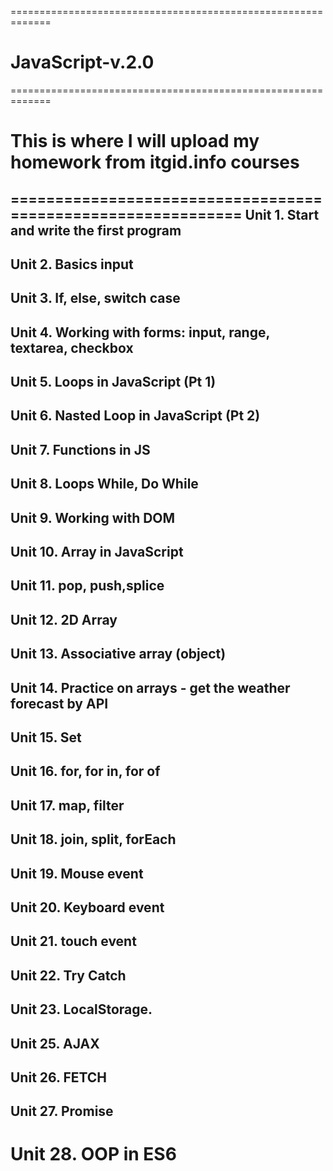 =============================================================
# JavaScript-v.2.0
=============================================================
# This is where I will upload my homework from itgid.info courses
=============================================================
Unit 1. Start and write the first program
---------------------------------
Unit 2. Basics input
---------------------------------
Unit 3. If, else, switch case
---------------------------------
Unit 4. Working with forms: input, range, textarea, checkbox
---------------------------------
Unit 5. Loops in JavaScript (Pt 1)
---------------------------------
Unit 6. Nasted Loop in JavaScript (Pt 2)
---------------------------------
Unit 7. Functions in JS
---------------------------------
Unit 8. Loops While, Do While
---------------------------------
Unit 9. Working with DOM
---------------------------------
Unit 10. Array in JavaScript
---------------------------------
Unit 11. pop, push,splice
---------------------------------
Unit 12. 2D Array
---------------------------------
Unit 13. Associative array (object)
---------------------------------
Unit 14. Practice on arrays - get the weather forecast by API
---------------------------------
Unit 15. Set
---------------------------------
Unit 16. for, for in, for of
---------------------------------
Unit 17. map, filter
---------------------------------
Unit 18. join, split, forEach
---------------------------------
Unit 19. Mouse event
---------------------------------
Unit 20. Keyboard event
---------------------------------
Unit 21. touch event
---------------------------------
Unit 22. Try Catch
---------------------------------
Unit 23. LocalStorage.
---------------------------------
Unit 25. AJAX
---------------------------------
Unit 26. FETCH
---------------------------------
Unit 27. Promise
---------------------------------
Unit 28. OOP in ES6
==========================================================================================================================
